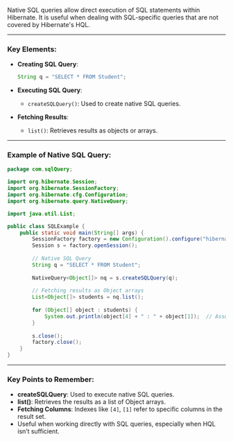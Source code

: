 
Native SQL queries allow direct execution of SQL statements within Hibernate. It is useful when dealing with SQL-specific queries that are not covered by Hibernate's HQL.

---

### **Key Elements**:

- **Creating SQL Query**:
    
    ```java
    String q = "SELECT * FROM Student";
    ```
    
- **Executing SQL Query**:
    - `createSQLQuery()`: Used to create native SQL queries.
- **Fetching Results**:
    - `list()`: Retrieves results as objects or arrays.

---

### **Example of Native SQL Query**:

```java
package com.sqlQuery;

import org.hibernate.Session;
import org.hibernate.SessionFactory;
import org.hibernate.cfg.Configuration;
import org.hibernate.query.NativeQuery;

import java.util.List;

public class SQLExample {
    public static void main(String[] args) {
        SessionFactory factory = new Configuration().configure("hibernate.cfg.xml").buildSessionFactory();
        Session s = factory.openSession();
        
        // Native SQL Query
        String q = "SELECT * FROM Student";
        
        NativeQuery<Object[]> nq = s.createSQLQuery(q);
        
        // Fetching results as Object arrays
        List<Object[]> students = nq.list();
        
        for (Object[] object : students) {
            System.out.println(object[4] + " : " + object[1]);  // Assuming column indices [4] and [1]
        }
        
        s.close();
        factory.close();
    }
}
```

---

### **Key Points to Remember**:

- **createSQLQuery**: Used to execute native SQL queries.
- **list()**: Retrieves the results as a list of Object arrays.
- **Fetching Columns**: Indexes like `[4]`, `[1]` refer to specific columns in the result set.
- Useful when working directly with SQL queries, especially when HQL isn’t sufficient.